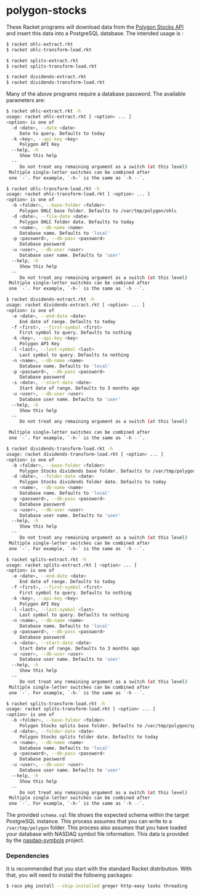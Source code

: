 # polygon-stocks
These Racket programs will download data from the [Polygon Stocks API](https://polygon.io/docs/stocks/getting-started) and insert this data into a PostgreSQL database. The intended usage is :

```bash
$ racket ohlc-extract.rkt
$ racket ohlc-transform-load.rkt
```

```bash
$ racket splits-extract.rkt
$ racket splits-transform-load.rkt
```

```bash
$ racket dividends-extract.rkt
$ racket dividends-transform-load.rkt
```

Many of the above programs require a database password. The available parameters are:

```bash
$ racket ohlc-extract.rkt -h
usage: racket ohlc-extract.rkt [ <option> ... ]
<option> is one of
  -d <date>, --date <date>
     Date to query. Defaults to today
  -k <key>, --api-key <key>
     Polygon API Key
  --help, -h
     Show this help
  --
     Do not treat any remaining argument as a switch (at this level)
 Multiple single-letter switches can be combined after
 one `-`. For example, `-h-` is the same as `-h --`.

$ racket ohlc-transform-load.rkt -h
usage: racket ohlc-transform-load.rkt [ <option> ... ]
<option> is one of
  -b <folder>, --base-folder <folder>
     Polygon OHLC base folder. Defaults to /var/tmp/polygon/ohlc
  -d <date>, --file-date <date>
     Polygon OHLC folder date. Defaults to today
  -n <name>, --db-name <name>
     Database name. Defaults to 'local'
  -p <password>, --db-pass <password>
     Database password
  -u <user>, --db-user <user>
     Database user name. Defaults to 'user'
  --help, -h
     Show this help
  --
     Do not treat any remaining argument as a switch (at this level)
 Multiple single-letter switches can be combined after
 one `-`. For example, `-h-` is the same as `-h --`.

$ racket dividends-extract.rkt -h
usage: racket dividends-extract.rkt [ <option> ... ]
<option> is one of
  -e <date>, --end-date <date>
     End date of range. Defaults to today
  -f <first>, --first-symbol <first>
     First symbol to query. Defaults to nothing
  -k <key>, --api-key <key>
     Polygon API Key
  -l <last>, --last-symbol <last>
     Last symbol to query. Defaults to nothing
  -n <name>, --db-name <name>
     Database name. Defaults to 'local'
  -p <password>, --db-pass <password>
     Database password
  -s <date>, --start-date <date>
     Start date of range. Defaults to 3 months ago
  -u <user>, --db-user <user>
     Database user name. Defaults to 'user'
  --help, -h
     Show this help
  --
     Do not treat any remaining argument as a switch (at this level)

 Multiple single-letter switches can be combined after
 one `-`. For example, `-h-` is the same as `-h --`.

$ racket dividends-transform-load.rkt -h
usage: racket dividends-transform-load.rkt [ <option> ... ]
<option> is one of
  -b <folder>, --base-folder <folder>
     Polygon Stocks dividends base folder. Defaults to /var/tmp/polygon/dividends
  -d <date>, --folder-date <date>
     Polygon Stocks dividends folder date. Defaults to today
  -n <name>, --db-name <name>
     Database name. Defaults to 'local'
  -p <password>, --db-pass <password>
     Database password
  -u <user>, --db-user <user>
     Database user name. Defaults to 'user'
  --help, -h
     Show this help
  --
     Do not treat any remaining argument as a switch (at this level)
 Multiple single-letter switches can be combined after
 one `-`. For example, `-h-` is the same as `-h --`.

$ racket splits-extract.rkt -h
usage: racket splits-extract.rkt [ <option> ... ]
<option> is one of
  -e <date>, --end-date <date>
     End date of range. Defaults to today
  -f <first>, --first-symbol <first>
     First symbol to query. Defaults to nothing
  -k <key>, --api-key <key>
     Polygon API Key
  -l <last>, --last-symbol <last>
     Last symbol to query. Defaults to nothing
  -n <name>, --db-name <name>
     Database name. Defaults to 'local'
  -p <password>, --db-pass <password>
     Database password
  -s <date>, --start-date <date>
     Start date of range. Defaults to 3 months ago
  -u <user>, --db-user <user>
     Database user name. Defaults to 'user'
  --help, -h
     Show this help
  --
     Do not treat any remaining argument as a switch (at this level)
 Multiple single-letter switches can be combined after
 one `-`. For example, `-h-` is the same as `-h --`.

$ racket splits-transform-load.rkt -h
usage: racket splits-transform-load.rkt [ <option> ... ]
<option> is one of
  -b <folder>, --base-folder <folder>
     Polygon Stocks splits base folder. Defaults to /var/tmp/polygon/splits
  -d <date>, --folder-date <date>
     Polygon Stocks splits folder date. Defaults to today
  -n <name>, --db-name <name>
     Database name. Defaults to 'local'
  -p <password>, --db-pass <password>
     Database password
  -u <user>, --db-user <user>
     Database user name. Defaults to 'user'
  --help, -h
     Show this help
  --
     Do not treat any remaining argument as a switch (at this level)
 Multiple single-letter switches can be combined after
 one `-`. For example, `-h-` is the same as `-h --`.
```

The provided `schema.sql` file shows the expected schema within the target PostgreSQL instance. This process assumes that you can write to a `/var/tmp/polygon` folder. This process also assumes that you have loaded your database with NASDAQ symbol file information. This data is provided by the [nasdaq-symbols](https://github.com/evdubs/nasdaq-symbols) project.

### Dependencies

It is recommended that you start with the standard Racket distribution. With that, you will need to install the following packages:

```bash
$ raco pkg install --skip-installed gregor http-easy tasks threading
```
